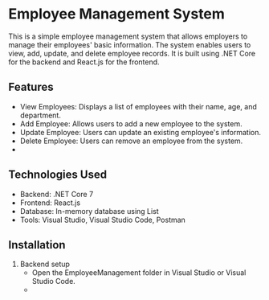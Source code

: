 # Employee Management System 
This is a simple employee management system that allows employers to manage their employees' basic information. The system enables users to view, add, update, and delete employee records. It is built using .NET Core for the backend and React.js for the frontend.
## Features
* View Employees: Displays a list of employees with their name, age, and department.
* Add Employee: Allows users to add a new employee to the system.
* Update Employee: Users can update an existing employee's information.
* Delete Employee: Users can remove an employee from the system.
* 
## Technologies Used
* Backend: .NET Core 7
* Frontend: React.js
* Database: In-memory database using List<Employee>
* Tools: Visual Studio, Visual Studio Code, Postman
  
## Installation
1. Backend setup
   * Open the EmployeeManagement folder in Visual Studio or Visual Studio Code.
   * 


